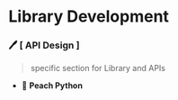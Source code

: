 # Library Development


### :pen: [ API Design ]
> specific section for Library and APIs

- :red_circle: **Peach Python**